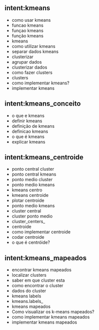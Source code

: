 ## intent:kmeans
- como usar kmeans
- funcao kmeans
- funçao kmeans
- função kmeans
- kmeans
- como utilizar kmeans
- separar dados kmeans
- clusterizar
- agrupar dados
- clusterizar dados
- como fazer clusters
- clusters
- como implementar kmeans?
- implementar kmeans

## intent:kmeans_conceito
- o que e kmeans
- definir kmeans
- definição de kmeans
- definicao kmeans
- o que é kmeans
- explicar kmeans

## intent:kmeans_centroide

- ponto central cluster
- ponto central kmeans
- ponto medio cluster
- ponto medio kmeans
- kmeans centro
- kmeans centroide
- plotar centroide
- ponto medio kmeans
- cluster central
- cluster ponto medio
- cluster_centers_
- centroide
- como implementar centroide
- codar centroide
- o que é centróide?

## intent:kmeans_mapeados

- encontrar kmeans mapeados
- localizar clusters
- saber em que cluster esta
- como encontrar o cluster
- dados do cluster
- kmeans labels
- kmeans.labels_
- kmeans mapeados
- Como visualizar os k-means mapeados?
- como implementar kmeans mapeados
- implementar kmeans mapeados
